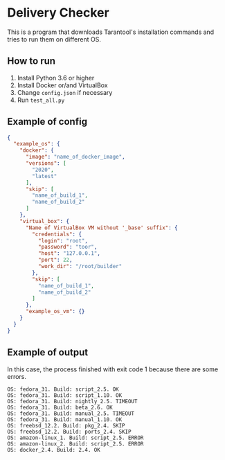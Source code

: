 # Delivery Checker

This is a program that downloads Tarantool's installation commands
and tries to run them on different OS.

## How to run

1. Install Python 3.6 or higher
2. Install Docker or/and VirtualBox
2. Change `config.json` if necessary
3. Run `test_all.py`

## Example of config

```json
{
  "example_os": {
    "docker": {
      "image": "name_of_docker_image",
      "versions": [
        "2020",
        "latest"
      ],
      "skip": [
        "name_of_build_1",
        "name_of_build_2"
      ]
    },
    "virtual_box": {
      "Name of VirtualBox VM without '_base' suffix": {
        "credentials": {
          "login": "root",
          "password": "toor",
          "host": "127.0.0.1",
          "port": 22,
          "work_dir": "/root/builder"
        },
        "skip": [
          "name_of_build_1",
          "name_of_build_2"
        ]
      },
      "example_os_vm": {}
    }
  }
}
```

## Example of output

In this case, the process finished with exit code 1 
because there are some errors.

```
OS: fedora_31. Build: script_2.5. OK
OS: fedora_31. Build: script_1.10. OK
OS: fedora_31. Build: nightly_2.5. TIMEOUT
OS: fedora_31. Build: beta_2.6. OK
OS: fedora_31. Build: manual_2.5. TIMEOUT
OS: fedora_31. Build: manual_1.10. OK
OS: freebsd_12.2. Build: pkg_2.4. SKIP
OS: freebsd_12.2. Build: ports_2.4. SKIP
OS: amazon-linux_1. Build: script_2.5. ERROR
OS: amazon-linux_2. Build: script_2.5. ERROR
OS: docker_2.4. Build: 2.4. OK
```
